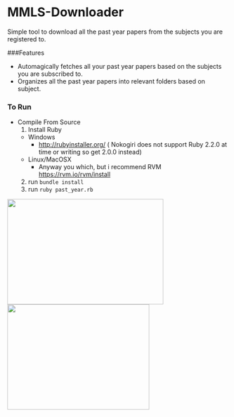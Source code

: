 # MMLS-Downloader
Simple tool to download all the past year papers from the subjects you are registered to.

###Features
- Automagically fetches all your past year papers based on the subjects you are subscribed to.
- Organizes all the past year papers into relevant folders based on subject.


### To Run
- Compile From Source
  1. Install Ruby
    - Windows 
      - http://rubyinstaller.org/ ( Nokogiri does not support Ruby 2.2.0 at time or writing so get 2.0.0   instead)
    - Linux/MacOSX 
      - Anyway you which, but i recommend RVM https://rvm.io/rvm/install
  2. run ` bundle install `
  3. run ` ruby past_year.rb `
  
[<img src="https://cloud.githubusercontent.com/assets/7908951/10268354/71447b8a-6ae8-11e5-8bdf-cb37b2a3f9eb.png" width=355 height=240>](Example)
[<img src="https://cloud.githubusercontent.com/assets/7908951/10268647/8aee0b60-6af1-11e5-89cc-6edaab52d4fe.png" width=323 height=240>](Example)
